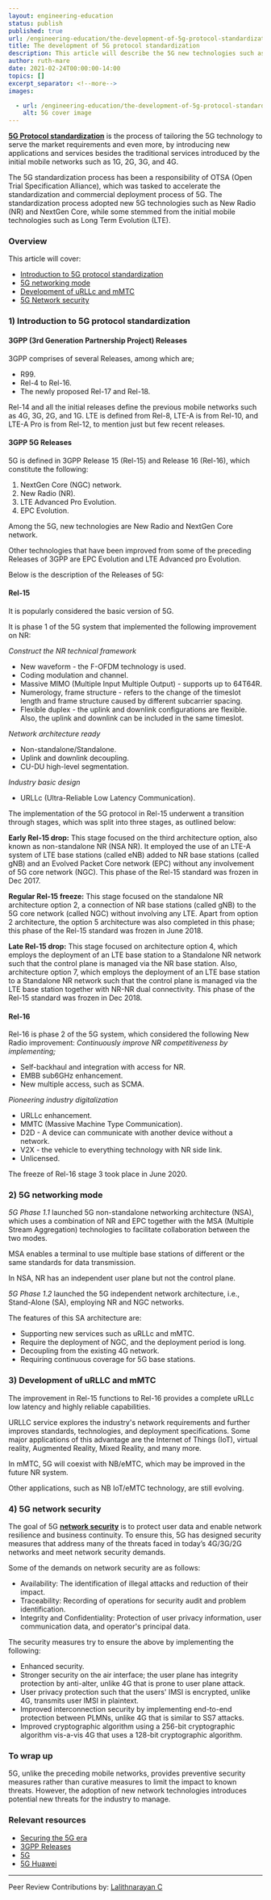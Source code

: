```yaml
---
layout: engineering-education
status: publish
published: true
url: /engineering-education/the-development-of-5g-protocol-standardization/
title: The development of 5G protocol standardization
description: This article will describe the 5G new technologies such as the NextGen core network and NR, defined in Rel-15 and Rel-16, the LTE evolution, 5G network model, and 5G security.
author: ruth-mare
date: 2021-02-24T00:00:00-14:00
topics: []
excerpt_separator: <!--more-->
images:

  - url: /engineering-education/the-development-of-5g-protocol-standardization/hero.jpg
    alt: 5G cover image 
---
```

[**5G Protocol standardization**](https://www.ericsson.com/en/future-technologies/standardization/5g-standardization) is the process of tailoring the 5G technology to serve the market requirements and even more, by introducing new applications and services besides the traditional services introduced by the initial mobile networks such as 1G, 2G, 3G, and 4G. 
<!--more-->
The 5G standardization process has been a responsibility of OTSA (Open Trial Specification Alliance), which was tasked to accelerate the standardization and commercial deployment process of 5G. The standardization process adopted new 5G technologies such as New Radio (NR) and NextGen Core, while some stemmed from the initial mobile technologies such as Long Term Evolution (LTE).

### Overview
This article will cover:
- [Introduction to 5G protocol standardization](#Introduction-to-5G-protocol-standardization)
- [5G networking mode](#5G-networking-mode)
- [Development of uRLLc and mMTC](#Development-of-uRLLc-and-mMTC)
- [5G Network security](#5G-Network-security)

### 1) Introduction to 5G protocol standardization
#### 3GPP (3rd Generation Partnership Project) Releases
3GPP comprises of several Releases, among which are;
-	R99.
-	Rel-4 to Rel-16.
-	The newly proposed Rel-17 and Rel-18.

Rel-14 and all the initial releases define the previous mobile networks such as 4G, 3G, 2G, and 1G. LTE is defined from Rel-8, LTE-A is from Rel-10, and LTE-A Pro is from Rel-12, to mention just but few recent releases.

#### 3GPP 5G Releases
5G is defined in 3GPP Release 15 (Rel-15) and Release 16 (Rel-16), which constitute the following:
1. NextGen Core (NGC) network.
2. New Radio (NR).
3. LTE Advanced Pro Evolution.
4. EPC Evolution.

Among the 5G, new technologies are New Radio and NextGen Core network.

Other technologies that have been improved from some of the preceding Releases of 3GPP are EPC Evolution and LTE Advanced pro Evolution. 

Below is the description of the Releases of 5G:

#### Rel-15
It is popularly considered the basic version of 5G.

It is phase 1 of the 5G system that implemented the following improvement on NR:

*Construct the NR technical framework*
-	New waveform - the F-OFDM technology is used.
-	Coding modulation and channel.
-	Massive MIMO (Multiple Input Multiple Output) - supports up to 64T64R.
-	Numerology, frame structure - refers to the change of the timeslot length and frame structure caused by different subcarrier spacing.
-	Flexible duplex - the uplink and downlink configurations are flexible. Also, the uplink and downlink can be included in the same timeslot.

*Network architecture ready*
-	Non-standalone/Standalone.
-	Uplink and downlink decoupling.
- CU-DU high-level segmentation.

*Industry basic design*
-	URLLc (Ultra-Reliable Low Latency Communication).

The implementation of the 5G protocol in Rel-15 underwent a transition through stages, which was split into three stages, as outlined below:

**Early Rel-15 drop:** This stage focused on the third architecture option, also known as non-standalone NR (NSA NR). It employed the use of an LTE-A system of LTE base stations (called eNB) added to NR base stations (called gNB) and an Evolved Packet Core network (EPC) without any involvement of 5G core network (NGC). This phase of the Rel-15 standard was frozen in Dec 2017.

**Regular Rel-15 freeze:** This stage focused on the standalone NR architecture option 2, a connection of NR base stations (called gNB) to the 5G core network (called NGC) without involving any LTE. Apart from option 2 architecture, the option 5 architecture was also completed in this phase; this phase of the Rel-15 standard was frozen in June 2018.

**Late Rel-15 drop:** This stage focused on architecture option 4, which employs the deployment of an LTE base station to a Standalone NR network such that the control plane is managed via the NR base station. Also, architecture option 7, which employs the deployment of an LTE base station to a Standalone NR network such that the control plane is managed via the LTE base station together with NR-NR dual connectivity. This phase of the Rel-15 standard was frozen in Dec 2018.

#### Rel-16
Rel-16 is phase 2 of the 5G system, which considered the following New Radio improvement:
*Continuously improve NR competitiveness by implementing;*
-	Self-backhaul and integration with access for NR.
-	EMBB sub6GHz enhancement.
-	New multiple access, such as SCMA.

*Pioneering industry digitalization*
- URLLc enhancement.
-	MMTC (Massive Machine Type Communication).
-	D2D - A device can communicate with another device without a network. 
-	V2X - the vehicle to everything technology with NR side link.
-	Unlicensed.

The freeze of Rel-16 stage 3 took place in June 2020.

### 2) 5G networking mode
*5G Phase 1.1* launched 5G non-standalone networking architecture (NSA), which uses a combination of NR and EPC together with the MSA (Multiple Stream Aggregation) technologies to facilitate collaboration between the two modes.

MSA enables a terminal to use multiple base stations of different or the same standards for data transmission.

In NSA, NR has an independent user plane but not the control plane.

*5G Phase 1.2* launched the 5G independent network architecture, i.e., Stand-Alone (SA), employing NR and NGC networks.

The features of this SA architecture are:
-	Supporting new services such as uRLLc and mMTC.
-	Require the deployment of NGC, and the deployment period is long.
-	Decoupling from the existing 4G network.
-	Requiring continuous coverage for 5G base stations.

### 3) Development of uRLLC and mMTC
The improvement in Rel-15 functions to Rel-16 provides a complete uRLLc low latency and highly reliable capabilities.

URLLC service explores the industry's network requirements and further improves standards, technologies, and deployment specifications. Some major applications of this advantage are the Internet of Things (IoT), virtual reality, Augmented Reality, Mixed Reality, and many more.

In mMTC, 5G will coexist with NB/eMTC, which may be improved in the future NR system.

Other applications, such as NB IoT/eMTC technology, are still evolving.

### 4) 5G network security
The goal of 5G [**network security**](https://www.paloaltonetworks.com/cyberpedia/what-is-5g-security) is to protect user data and enable network resilience and business continuity. To ensure this, 5G has designed security measures that address many of the threats faced in today’s 4G/3G/2G networks and meet network security demands. 

Some of the demands on network security are as follows:
- Availability: The identification of illegal attacks and reduction of their impact.
- Traceability: Recording of operations for security audit and problem identification.
- Integrity and Confidentiality: Protection of user privacy information, user communication data, and operator's principal data.

The security measures try to ensure the above by implementing the following:
-	Enhanced security.
-	Stronger security on the air interface; the user plane has integrity protection by anti-alter, unlike 4G that is prone to user plane attack.
-	User privacy protection such that the users' IMSI is encrypted, unlike 4G, transmits user IMSI in plaintext.
-	Improved interconnection security by implementing end-to-end protection between PLMNs, unlike 4G that is similar to SS7 attacks.
-	Improved cryptographic algorithm using a 256-bit cryptographic algorithm vis-a-vis 4G that uses a 128-bit cryptographic algorithm.

### To wrap up
5G, unlike the preceding mobile networks, provides preventive security measures rather than curative measures to limit the impact to known threats. However, the adoption of new network technologies introduces potential new threats for the industry to manage.

### Relevant resources
- [Securing the 5G era](https://www.gsma.com/security/securing-the-5g-era/)
- [3GPP Releases](https://www.3gpp.org/specifications/releases)
- [5G](https://www.etsi.org/technologies/mobile/5g?jjj=1610802649669)
- [5G Huawei](https://e.huawei.com/en/talent/#/search-page?productName=&type=HALP)

---
Peer Review Contributions by: [Lalithnarayan C](/engineering-education/authors/lalithnarayan-c/)
